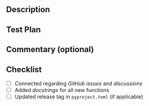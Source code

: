 ## Description

<!---
Lead with the intended commit body in this description field. For breaking changes,
please include "BREAKING CHANGE:" at the beginning of your commit body.
At a minimum, this section should include a reference to the regarding GitHub Issue or discourse thread that this PR addresses.
-->

## Test Plan

<!---
Describe the situations in which you've tested your change, and/or a screenshot as appropriate. Alternatively, you can describe what testing should be added. In the last case please create an issue to add the test.
Reviewers may ask questions about this test plan to ensure adequate manual coverage of changes.
-->

## Commentary (optional)

<!---
Use this section of your description to add context to the PR. Could be for particularly
tricky bits of code that could use extra scrutiny, historical context useful for reviewers, etc.
You may intentionally leave this section blank and remove the title.
--->

## Checklist

-   [ ] Connected regarding _GitHub issues_ and _discussions_
-   [ ] Added _docstrings_ for all new functions
-   [ ] Updated release tag in `pyproject.toml` (if applicable)
